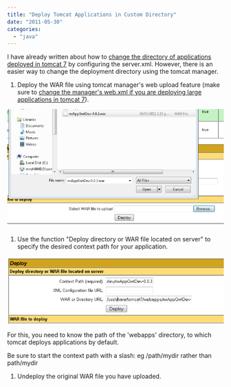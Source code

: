 ```yaml
---
title: "Deploy Tomcat Applications in Custom Directory"
date: "2011-05-30"
categories: 
  - "java"
---
```


I have already written about how to [change the directory of applications deployed in tomcat 7](http://nexnet.wordpress.com/2011/05/01/change-the-path-of-applications-in-tomcat/) by configuring the server.xml. However, there is an easier way to change the deployment directory using the tomcat manager.

1. Deploy the WAR file using tomcat manager's web upload feature (make sure to [change the manager's web.xml if you are deploying large applications in tomcat 7](http://nexnet.wordpress.com/2011/04/27/large-war-file-cannot-be-deployed-in-tomcat-7/)).

![](images/053011_0133_deploytomca1.png)

1. Use the function "Deploy directory or WAR file located on server" to specify the desired context path for your application.

![](images/053011_0133_deploytomca2.png)

For this, you need to know the path of the 'webapps' directory, to which tomcat deploys applications by default.

Be sure to start the context path with a slash: eg /path/mydir rather than path/mydir

1. Undeploy the original WAR file you have uploaded.
